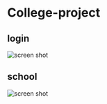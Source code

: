 # College-project

## login
![screen shot](http://elaymalki.com/college/images/screenshots/screenshot1.png)

## school
![screen shot](http://elaymalki.com/college/images/screenshots/screenshot3.png)
